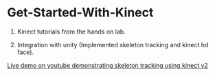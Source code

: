 # Get-Started-With-Kinect
1. Kinect tutorials from the hands on lab.

2. Integration with unity (Implemented skeleton tracking and kinect hd face).

[Live demo on youtube demonstrating skeleton tracking using kinect v2](https://www.youtube.com/watch?v=V1APHKYzVeQ&feature=youtu.be)
